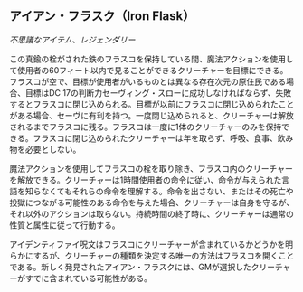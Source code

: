 ## アイアン・フラスク（Iron Flask）
*不思議なアイテム、レジェンダリー*

この真鍮の栓がされた鉄のフラスコを保持している間、魔法アクションを使用して使用者の60フィート以内で見ることができるクリーチャーを目標にできる。フラスコが空で、目標が使用者がいるものとは異なる存在次元の原住民である場合、目標はDC 17の判断力セーヴィング・スローに成功しなければならず、失敗するとフラスコに閉じ込められる。目標が以前にフラスコに閉じ込められたことがある場合、セーヴに有利を持つ。一度閉じ込められると、クリーチャーは解放されるまでフラスコに残る。フラスコは一度に1体のクリーチャーのみを保持できる。フラスコに閉じ込められたクリーチャーは年を取らず、呼吸、食事、飲み物を必要としない。

魔法アクションを使用してフラスコの栓を取り除き、フラスコ内のクリーチャーを解放できる。クリーチャーは1時間使用者の命令に従い、命令が与えられた言語を知らなくてもそれらの命令を理解する。命令を出さない、またはその死亡や投獄につながる可能性のある命令を与えた場合、クリーチャーは自身を守るが、それ以外のアクションは取らない。持続時間の終了時に、クリーチャーは通常の性質と属性に従って行動する。

アイデンティファイ呪文はフラスコにクリーチャーが含まれているかどうかを明らかにするが、クリーチャーの種類を決定する唯一の方法はフラスコを開くことである。新しく発見されたアイアン・フラスクには、GMが選択したクリーチャーがすでに含まれている可能性がある。